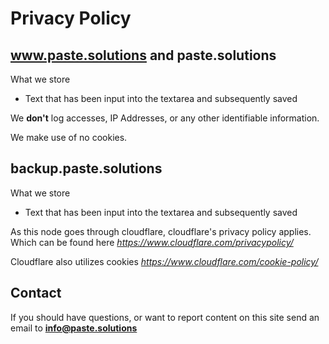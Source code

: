 # Privacy Policy

## www.paste.solutions and paste.solutions

What we store
 - Text that has been input into the textarea and subsequently saved

We **don't** log accesses, IP Addresses, or any other identifiable information.

We make use of no cookies.

## backup.paste.solutions

What we store
 - Text that has been input into the textarea and subsequently saved

As this node goes through cloudflare, cloudflare's privacy policy applies. Which can be found here _https://www.cloudflare.com/privacypolicy/_

Cloudflare also utilizes cookies _https://www.cloudflare.com/cookie-policy/_

## Contact

If you should have questions, or want to report content on this site send an email to **info@paste.solutions**